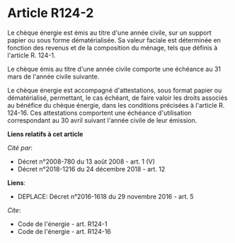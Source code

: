 # Article R124-2

Le chèque énergie est émis au titre d'une année civile, sur un support papier ou sous forme dématérialisée. Sa valeur faciale
est déterminée en fonction des revenus et de la composition du ménage, tels que définis à l'article R. 124-1. 

Le chèque émis au titre d'une année civile comporte une échéance au 31 mars de l'année civile suivante. 

Le chèque énergie est accompagné d'attestations, sous format papier ou dématérialisé, permettant, le cas échéant, de faire
valoir les droits associés au bénéfice du chèque énergie, dans les conditions précisées à l'article R. 124-16. Ces
attestations comportent une échéance d'utilisation correspondant au 30 avril suivant l'année civile de leur émission.

**Liens relatifs à cet article**

_Cité par_:

  - Décret n°2008-780 du 13 août 2008 - art. 1 (V)
  - Décret n°2018-1216 du 24 décembre 2018 - art. 12

**Liens**:

  - DEPLACE: Décret n°2016-1618 du 29 novembre 2016 - art. 5

_Cite_:

  - Code de l'énergie - art. R124-1
  - Code de l'énergie - art. R124-16
